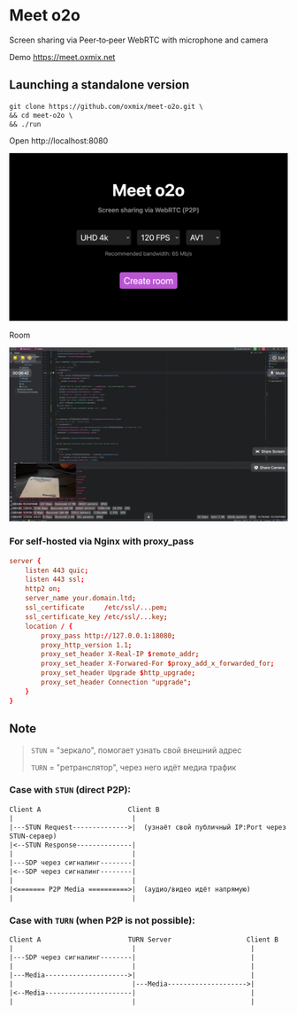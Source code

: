 # Meet o2o

Screen sharing via Peer‑to‑peer WebRTC with microphone and camera

Demo https://meet.oxmix.net

## Launching a standalone version

```shell
git clone https://github.com/oxmix/meet-o2o.git \
&& cd meet-o2o \
&& ./run
```

Open http://localhost:8080

![Preview Main](o2o.png)

Room

![Preview Room](o2o-room.png)

### For self-hosted via Nginx with proxy_pass

```conf
server {
    listen 443 quic;
    listen 443 ssl;
    http2 on;
    server_name your.domain.ltd;
    ssl_certificate     /etc/ssl/...pem;
    ssl_certificate_key /etc/ssl/...key;
    location / {
        proxy_pass http://127.0.0.1:18080;
        proxy_http_version 1.1;
        proxy_set_header X-Real-IP $remote_addr;
        proxy_set_header X-Forwared-For $proxy_add_x_forwarded_for;
        proxy_set_header Upgrade $http_upgrade;
        proxy_set_header Connection "upgrade";
    }
}
```

## Note

> `STUN` = "зеркало", помогает узнать свой внешний адрес
>
> `TURN` = "ретранслятор", через него идёт медиа трафик

### Case with `STUN` (direct P2P):

```
Client A                      Client B
|                              |
|---STUN Request-------------->|  (узнаёт свой публичный IP:Port через STUN-сервер)
|<--STUN Response--------------|
|                              |
|---SDP через сигналинг--------|
|<--SDP через сигналинг--------|
|                              |
|<======= P2P Media ==========>|  (аудио/видео идёт напрямую)
|                              |
```

### Case with `TURN` (when P2P is not possible):

```
Client A                      TURN Server                   Client B
|                              |                             |
|---SDP через сигналинг--------|                             |
|                              |                             |
|---Media--------------------->|                             |
|                              |---Media-------------------->|
|<--Media----------------------|                             |
|                              |                             |
```
